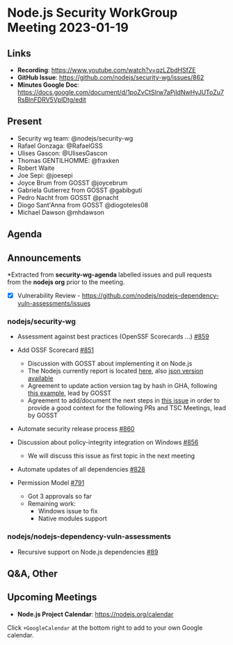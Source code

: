 # Node.js  Security WorkGroup Meeting 2023-01-19

## Links

* **Recording**:  https://www.youtube.com/watch?v=qzLZbdHSfZE
* **GitHub Issue**: https://github.com/nodejs/security-wg/issues/862
* **Minutes Google Doc**: https://docs.google.com/document/d/1poZvCtSlrw7aPjldNwHyJUToZu7RsBlnFDRV5VpIDtg/edit

## Present

* Security wg team: @nodejs/security-wg
* Rafael Gonzaga: @RafaelGSS
* Ulises Gascon: @UlisesGascon
* Thomas GENTILHOMME: @fraxken
* Robert Waite
* Joe Sepi: @joesepi
* Joyce Brum from GOSST @joycebrum
* Gabriela Gutierrez from GOSST @gabibguti
* Pedro Nacht from GOSST @pnacht
* Diogo Sant'Anna from GOSST @diogoteles08
* Michael Dawson @mhdawson

## Agenda

## Announcements

*Extracted from **security-wg-agenda** labelled issues and pull requests from the **nodejs org** prior to the meeting.

- [X] Vulnerability Review - https://github.com/nodejs/nodejs-dependency-vuln-assessments/issues

### nodejs/security-wg

* Assessment against best practices (OpenSSF Scorecards ...) [#859](https://github.com/nodejs/security-wg/issues/859)
* Add OSSF Scorecard [#851](https://github.com/nodejs/security-wg/issues/851)
  * Discussion with GOSST about implementing it on Node.js
  * The Nodejs currently report is located [here](https://deps.dev/project/github/nodejs%2Fnode), also [json version available](https://api.securityscorecards.dev/projects/github.com/nodejs/node)
  * Agreement to update action version tag by hash in GHA, following [this example](https://app.stepsecurity.io/secureworkflow/nodejs/node/coverage-linux.yml/main?enable=pin), lead by GOSST
  * Agreement to add/document the next steps in [this issue](https://github.com/nodejs/security-wg/issues/859) in order to provide a good context for the following PRs and TSC Meetings, lead by GOSST

* Automate security release process [#860](https://github.com/nodejs/security-wg/issues/860)

* Discussion about policy-integrity integration on Windows [#856](https://github.com/nodejs/security-wg/issues/856)
  * We will discuss this issue as first topic in the next meeting

* Automate updates of all dependencies [#828](https://github.com/nodejs/security-wg/issues/828)

* Permission Model [#791](https://github.com/nodejs/security-wg/issues/791)
  * Got 3 approvals so far
  * Remaining work:
    * Windows issue to fix
    * Native modules support

### nodejs/nodejs-dependency-vuln-assessments

* Recursive support on Node.js dependencies [#89](https://github.com/nodejs/nodejs-dependency-vuln-assessments/issues/89)

## Q&A, Other

## Upcoming Meetings

* **Node.js Project Calendar**: <https://nodejs.org/calendar>

Click `+GoogleCalendar` at the bottom right to add to your own Google calendar.
